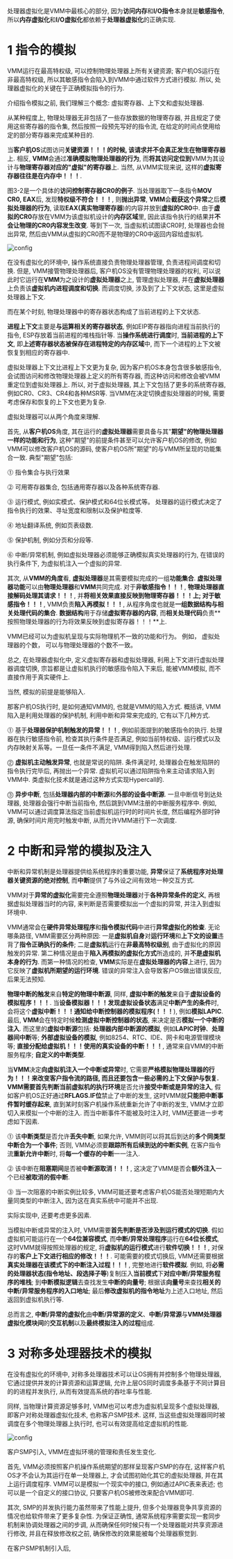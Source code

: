 处理器虚拟化是VMM中最核心的部分, 因为**访问内存**和**I/O指令**本身就是**敏感指令**, 所以**内存虚拟化**和**I/O虚拟化**都依赖于**处理器虚拟化**的正确实现.

# 1 指令的模拟

VMM运行在最高特权级, 可以控制物理处理器上所有关键资源; 客户机OS运行在非最高特权级, 所以其敏感指令会陷入到VMM中通过软件方式进行模拟. 所以, 处理器虚拟化的关键在于正确模拟指令的行为.

介绍指令模拟之前, 我们理解三个概念: 虚拟寄存器、上下文和虚拟处理器.

从某种程度上, 物理处理器无非包括了一些存放数据的物理寄存器, 并且规定了使用这些寄存器的指令集, 然后按照一段预先写好的指令流, 在给定的时间点使用给定的部分寄存器来完成某种目的.

当**客户机OS**试图访问**关键资源！！！**的时候, 该请求并**不会真正发生在物理寄存器**上. 相反, **VMM**会通过**准确模拟物理处理器的行为**, 而**将其访问定位到**VMM为其设计与**物理寄存器对应的"虚拟"的寄存器**上. 当然, 从VMM实现来说, 这样的**虚拟寄存器往往是在内存中！！！**.

图3\-2是一个具体的**访问控制寄存器CR0的例子**. 当处理器取下一条指令**MOV CR0, EAX**后, 发现**特权级不符合！！！**, 则**抛出异常**, **VMM**会**截获这个异常**之后**模拟处理器的行为**, 读取**EAX(真实物理寄存器**)的内容并放到**虚拟的CR0**中. 由于**虚拟的CR0**存放在VMM为该虚拟机设计的**内存区域**里, 因此该指令执行的结果并**不会让物理的CR0内容发生改变**. 等到下一次, 当虚拟机试图读CR0时, 处理器也会抛出异常, 然后由VMM从虚拟的CR0而不是物理的CR0中返回内容给虚拟机.

![config](./images/2.png)

在没有虚拟化的环境中, 操作系统直接负责物理处理器管理, 负责进程间调度和切换. 但是, VMM接管物理处理器后, 客户机OS没有管理物理处理器的权利, 可以说此时它运行在**VMM**为之设计的**虚拟处理器**之上, 管理虚拟处理器, 并在**虚拟处理器**上负责该**虚拟机内进程调度和切换**. 而调度切换, 涉及到了上下文状态, 这里是虚拟处理器上下文.

而在某个时刻, 物理处理器中的寄存器状态构成了当前进程的上下文状态.

**进程上下文**主要是**与运算相关的寄存器状态**, 例如EIP寄存器指向进程当前执行的指令, ESP存放着当前进程的堆栈指针等. 当**操作系统进行调度**时, **当前进程的上下文**, 即**上述寄存器状态被保存在进程特定的内存区域**中, 而下一个进程的上下文被恢复到相应的寄存器中.

虚拟处理器上下文比进程上下文更为复杂, 因为客户机OS本身包含很多敏感指令, 会试图访问和修改物理处理器上定义的所有寄存器, 而这种访问和修改会被VMM重定位到虚拟处理器上. 所以, 对于虚拟处理器, 其上下文包括了更多的系统寄存器, 例如CR0、CR3、CR4和各种MSR等. 当VMM在决定切换虚拟处理器的时候, 需要考虑保存和恢复的上下文也更为复杂.

虚拟处理器可以从两个角度来理解.

首先, 从**客户机OS**角度, 其在运行的**虚拟处理器**需要具备与其"**期望"的物理处理器一样的功能和行为**, 这种"期望"的前提条件甚至可以允许客户机OS的修改, 例如VMM可以修改客户机OS的源码, 使客户机OS所"期望"的与VMM所呈现的功能集合一致. 典型"期望"包括:

⓵ 指令集合与执行效果

⓶ 可用寄存器集合, 包括通用寄存器以及各种系统寄存器.

⓷ 运行模式, 例如实模式、保护模式和64位长模式等。 处理器的运行模式决定了指令执行的效果、寻址宽度和限制以及保护粒度等. 

⓸ 地址翻译系统, 例如页表级数.

⓹ 保护机制, 例如分页和分段等.

⓺ 中断/异常机制, 例如虚拟处理器必须能够正确模拟真实处理器的行为, 在错误的执行条件下, 为虚拟机注入一个虚拟的异常.

其次, 从**VMM的角度**看, **虚拟处理器**是其需要模拟完成的一组**功能集合**. **虚拟处理器功能**可以由**物理处理器**和**VMM**共同完成. 对于**非敏感指令！！！**, **物理处理器直接解码处理其请求！！！**, 并**将相关效果直接反映到物理寄存器！！！**上; 对于**敏感指令！！！**, VMM负责**陷入再模拟！！！**, 从程序角度也就是**一组数据结构与相关处理代码的集合**. **数据结构**用于存储**虚拟寄存器的内容**, 而**相关处理代码**负责**按照物理处理器的行为将效果反映到虚拟寄存器！！！**上.

VMM已经可以为虚拟机呈现与实际物理机不一致的功能和行为。 例如， 虚拟处理器的个数， 可以与物理处理器的个数不一致。

总之, 在处理器虚拟化中, 定义虚拟寄存器和虚拟处理器, 利用上下文进行虚拟处理器调度切换, 宗旨都是让虚拟机执行的敏感指令陷入下来后, 能被VMM模拟, 而不直接作用于真实硬件上.

当然, 模拟的前提是能够陷入. 

那客户机OS执行时, 是如何通知VMM的, 也就是VMM的陷入方式. 概括讲, VMM陷入是利用处理器的保护机制, 利用中断和异常来完成的, 它有以下几种方式.

⓵ 基于**处理器保护机制触发的异常！！！**, 例如前面提到的敏感指令的执行. 处理器在执行敏感指令前, 检查其执行条件是否满足, 例如当前特权级、运行模式以及内存映射关系等。一旦任一条件不满足, VMM得到陷入然后进行处理.

⓶ **虚拟机主动触发异常**, 也就是常说的陷阱. 条件满足时, 处理器会在触发陷阱的指令执行完毕后, 再抛出一个异常. 虚拟机可以通过陷阱指令来主动请求陷入到VMM中. 类虚拟化技术就是通过这种方式实现Hypercall的.

⓷ **异步中断**, 包括**处理器内部的中断源**和**外部的设备中断源**. 一旦中断信号到达处理器, 处理器会强行中断当前指令, 然后跳到VMM注册的中断服务程序中. 例如, VMM可以通过调度算法指定当前虚拟机运行时的时间片长度, 然后编程外部时钟源, 确保时间片用完时触发中断, 从而允许VMM进行下一次调度.

# 2 中断和异常的模拟及注入

中断和异常机制是处理器提供给系统程序的重要功能, **异常**保证了**系统程序对处理器关键资源的绝对控制**, 而**中断**提供了与外设之间有效地一种交互方式.

VMM对于**异常的虚拟化**需要完全遵照**物理处理器**对于**各种异常条件的定义**, 再根据虚拟处理器当时的内容, 来判断是否需要模拟出一个虚拟的异常, 并注入到虚拟环境中.

VMM通常会在**硬件异常处理程序**和**指令模拟代码**中进行**异常虚拟化的检查**. 无论哪条路径, VMM需要区分两种原因: 一是**虚拟机自身**对**运行环境**和**上下文的设置**违背了**指令正确执行的条件**; 二是**虚拟机**运行在**非最高特权级别**, 由于虚拟化的原因触发的异常. 第二种情况是由于**陷入再模拟的虚拟化方式**所造成的, 并**不是虚拟机本身的行为**. 而第一种情况的检查, **VMM**实际是在**虚拟处理器的内容**上进行, 因为它反映了**虚拟机所期望的运行环境**. 错误的异常注入会导致客户OS做出错误反应, 后果无法预知.

**物理中断的触发**来自**特定的物理中断源**, 同样, **虚拟中断的触发**来自于**虚拟设备的模拟程序！！！**. 当**设备模拟器！！！**发现**虚拟设备状态**满足**中断产生的条件**时, 会将这个**虚拟中断！！！**通知给**中断控制器的模拟程序(！！！**), 例如**模拟LAPIC**. 最后, **VMM**会在特定时候**检测虚拟中断控制器的状态**, 来决定是否**模拟一个中断的注入**. 而这里的**虚拟中断源**包括: **处理器内部中断源的模拟**, 例如**LAPIC时钟**、**处理器间中断**等; **外部虚拟设备的模拟**, 例如8254、RTC、IDE、网卡和电源管理模块等; **直接分配给虚拟机！！！**使用的**真实设备的中断！！！**, 通常来自VMM的中断服务程序; **自定义的中断类型**.

当**VMM**决定**向虚拟机注入一个中断或异常**时, 它需要**严格模拟物理处理器的行为！！！**来改变客户指令流的路径, 而且还要包含一些必需的上下文保护与恢复. **VMM**需要**首先判断当前虚拟机的执行环境**是否允许**接受中断或是异常的注入**, 假如客户机OS正好通过**RFLAGS.IF位**禁止了中断的发生, 这时VMM就**只能把中断事件暂时缓存起来**, 直到某时刻客户机操作系统重新允许了中断的发生, VMM才立即切入来模拟一个中断的注入. 而当中断事件不能被及时注入时, VMM还要进一步考虑如下因素.

⓵ 该**中断类型**是否允许**丢失中断**, 如果允许, VMM则可以将其后到达的**多个同类型中断合为一个事件**; 否则, VMM必须要**跟踪所有后续到达的中断实例**, 在客户指令流**重新允许中断**时, 将**每一个缓存的中断**一一注入.

⓶ 该中断在**阻塞期间**是否被**中断源取消！！！**, 这决定了VMM是否会**额外注入**一个已经**被取消的假中断**.

⓷ 当一次阻塞的中断实例比较多, VMM可能还要考虑客户机OS能否处理短期内大量同类型的中断注入, 因为这在真实系统中可能并不出现.

实际实现中, 还要考虑更多因素.

当模拟中断或异常的注入时, VMM需要**首先判断是否涉及到运行模式的切换**. 假如虚拟机可能运行在一个**64位兼容模式**, 而**中断/异常处理程序**运行在**64位长模式**, 这时VMM就得按照处理器的规定, 将**虚拟机的运行模式**进行**软件切换！！！**, 对保存的**客户上下文进行相应的修改！！！**. 可能需要的模式切换后, VMM还需要根据**真实处理器在该模式下的中断注入过程！！！**, 完整地进行**软件模拟**. 例如, 将**必需的处理器状态(指令地址、段选择子等**)复制压入**当前模式**下**对应中断/异常服务程序的堆栈**; 到**中断模拟逻辑**去查找发生**中断的向量号**; 根据该**向量号**来查找**相关的中断/异常服务程序的入口地址**; 最后**修改虚拟机的指令地址**为上述入口地址, 然后返回到虚拟机执行等.

总而言之, **中断/异常的虚拟化**由**中断/异常源的定义**、**中断/异常源**与**VMM处理器虚拟化模块间**的**交互机制**以及**最终模拟注入的过程**组成.

# 3 对称多处理器技术的模拟

在没有虚拟化的环境中, 对称多处理器技术可以让OS拥有并控制多个物理处理器, 它通过提供并发的计算资源和运算逻辑, 允许上层OS同时调度多条基于不同计算目的的进程并发执行, 从而有效提高系统的吞吐率与性能.

同样, 当物理计算资源足够多时, VMM也可以考虑为虚拟机呈现多个虚拟处理器, 即客户对称处理器虚拟化技术, 也称客户SMP技术. 这样, 当这些虚拟处理器同时被调度在多个物理处理器上执行时, 也可以有效提高给定虚拟机的性能. 

![config](./images/3.png)

客户SMP引入, VMM在虚拟环境的管理和责任发生变化.

首先, VMM必须按照客户机操作系统期望的那样呈现客户SMP的存在, 这样客户机OS才不会认为其运行在单一处理器上, 才会试图初始化其它的虚拟处理器, 并在其上运行调度程序. VMM可以是模拟一个现实中的接口, 例如通过APIC表来表述; 也可以是一个自定义的接口协议, 只要客户机OS被修改来配合VMM即可.

其次, SMP的并发执行能力虽然带来了性能上提升, 但多个处理器竞争共享资源的情况也给软件带来了更多复杂性. 为保证正确性, 通常系统程序需要实现一套同步机制来协调处理器之间的步调, 从而确保任何时候只有一个处理器能对共享资源进行修改, 并且在释放修改权之前, 确保修改的效果能被每个处理器察觉到. 

在客户SMP机制引入后, 




